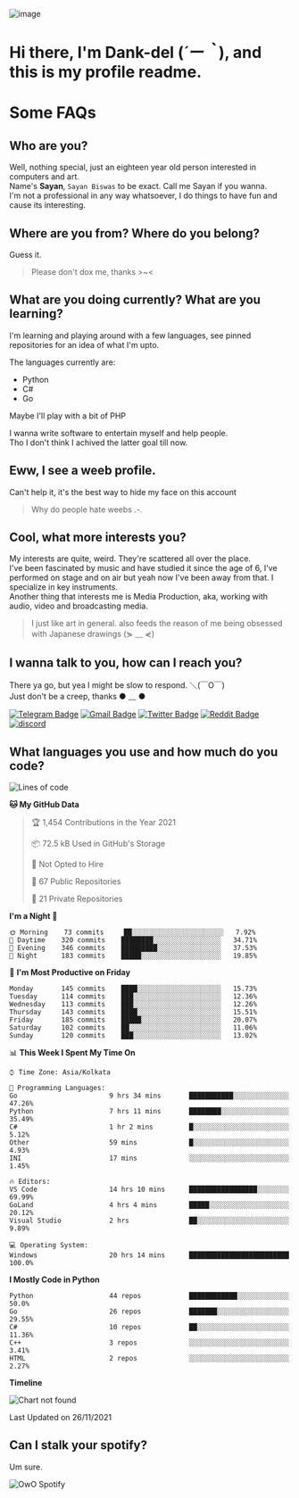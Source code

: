 ![image](https://user-images.githubusercontent.com/63096193/125182844-29f20800-e22f-11eb-8dc9-b0f2d29647bb.png)

# **Hi there, I'm Dank-del (*´ー｀*), and this is my profile readme.**
<!--  [![Profile views](https://gpvc.arturio.dev/dank-del)](https://github.com/dank-del) -->
# Some FAQs

## **Who are you?**

Well, nothing special, just an eighteen year old person interested in computers and art. \
Name's **Sayan**, `Sayan Biswas` to be exact. Call me Sayan if you wanna. \
I'm not a professional in any way whatsoever, I do things to have fun and cause its interesting.

## **Where are you from? Where do you belong?**

Guess it.
> Please don't dox me, thanks >~<

## **What are you doing currently? What are you learning?**

I'm learning and playing around with a few languages, see pinned repositories for an idea of what I'm upto.

The languages currently are:

- Python
- C#
- Go

Maybe I'll play with a bit of PHP

I wanna write software to entertain myself and help people. \
Tho I don't think I achived the latter goal till now.

## **Eww, I see a weeb profile.**

Can't help it, it's the best way to hide my face on this account
> Why do people hate weebs .-.

## **Cool, what more interests you?**

My interests are quite, weird. They're scattered all over the place. \
I've been fascinated by music and have studied it since the age of 6, I've performed on stage and on air but yeah now I've been away from that. I specialize in key instruments. \
Another thing that interests me is Media Production, aka, working with audio, video and broadcasting media.

> I just like art in general. also feeds the reason of me being obsessed with Japanese drawings (⋟ ﹏ ⋞)

## **I wanna talk to you, how can I reach you?**

There ya go, but yea I might be slow to respond. ＼(￣O￣) \
Just don't be a creep, thanks ● ﹏ ●

[![Telegram Badge](https://img.shields.io/badge/-dank_as_fuck-1ca0f1?style=flat-square&logo=telegram&logoColor=white&link=https://t.me/dank_as_fuck)](https://t.me/dank_as_fuck)
[![Gmail Badge](https://img.shields.io/badge/-chizuru@kanojo.tk-c14438?style=flat-square&logo=Gmail&logoColor=white&link=mailto:chizuru@kanojo.tk)](mailto:chizuru@kanojo.tk)
[![Twitter Badge](https://img.shields.io/twitter/follow/TheDankDel?style=social)](https://twitter.com/TheDankDel)
[![Reddit Badge](https://img.shields.io/reddit/user-karma/combined/dank_as_fuck_?style=social)](https://www.reddit.com/user/dank_as_fuck_/)
[![discord](https://discord-md-badge.vercel.app/api/shield/506536929152466945?style=social)](https://discordapp.com/users/506536929152466945)

## **What languages you use and how much do you code?**

<!--START_SECTION:waka-->
![Lines of code](https://img.shields.io/badge/From%20Hello%20World%20I%27ve%20Written-949764%20lines%20of%20code-blue)

**🐱 My GitHub Data** 

> 🏆 1,454 Contributions in the Year 2021
 > 
> 📦 72.5 kB Used in GitHub's Storage 
 > 
> 🚫 Not Opted to Hire
 > 
> 📜 67 Public Repositories 
 > 
> 🔑 21 Private Repositories  
 > 
**I'm a Night 🦉** 

```text
🌞 Morning    73 commits     ██░░░░░░░░░░░░░░░░░░░░░░░   7.92% 
🌆 Daytime    320 commits    ████████░░░░░░░░░░░░░░░░░   34.71% 
🌃 Evening    346 commits    █████████░░░░░░░░░░░░░░░░   37.53% 
🌙 Night      183 commits    █████░░░░░░░░░░░░░░░░░░░░   19.85%

```
📅 **I'm Most Productive on Friday** 

```text
Monday       145 commits    ████░░░░░░░░░░░░░░░░░░░░░   15.73% 
Tuesday      114 commits    ███░░░░░░░░░░░░░░░░░░░░░░   12.36% 
Wednesday    113 commits    ███░░░░░░░░░░░░░░░░░░░░░░   12.26% 
Thursday     143 commits    ████░░░░░░░░░░░░░░░░░░░░░   15.51% 
Friday       185 commits    █████░░░░░░░░░░░░░░░░░░░░   20.07% 
Saturday     102 commits    ██░░░░░░░░░░░░░░░░░░░░░░░   11.06% 
Sunday       120 commits    ███░░░░░░░░░░░░░░░░░░░░░░   13.02%

```


📊 **This Week I Spent My Time On** 

```text
⌚︎ Time Zone: Asia/Kolkata

💬 Programming Languages: 
Go                       9 hrs 34 mins       ███████████░░░░░░░░░░░░░░   47.26% 
Python                   7 hrs 11 mins       ████████░░░░░░░░░░░░░░░░░   35.49% 
C#                       1 hr 2 mins         █░░░░░░░░░░░░░░░░░░░░░░░░   5.12% 
Other                    59 mins             █░░░░░░░░░░░░░░░░░░░░░░░░   4.93% 
INI                      17 mins             ░░░░░░░░░░░░░░░░░░░░░░░░░   1.45%

🔥 Editors: 
VS Code                  14 hrs 10 mins      █████████████████░░░░░░░░   69.99% 
GoLand                   4 hrs 4 mins        █████░░░░░░░░░░░░░░░░░░░░   20.12% 
Visual Studio            2 hrs               ██░░░░░░░░░░░░░░░░░░░░░░░   9.89%

💻 Operating System: 
Windows                  20 hrs 14 mins      █████████████████████████   100.0%

```

**I Mostly Code in Python** 

```text
Python                   44 repos            ████████████░░░░░░░░░░░░░   50.0% 
Go                       26 repos            ███████░░░░░░░░░░░░░░░░░░   29.55% 
C#                       10 repos            ██░░░░░░░░░░░░░░░░░░░░░░░   11.36% 
C++                      3 repos             ░░░░░░░░░░░░░░░░░░░░░░░░░   3.41% 
HTML                     2 repos             ░░░░░░░░░░░░░░░░░░░░░░░░░   2.27%

```


**Timeline**

![Chart not found](https://raw.githubusercontent.com/Dank-del/Dank-del/main/charts/bar_graph.png) 


 Last Updated on 26/11/2021
<!--END_SECTION:waka-->

## **Can I stalk your spotify?**

Um sure.

![OwO Spotify](https://spotify-recently-played-readme.vercel.app/api?user=31fdrsslnr7nvq4ytqwtw7c4rxfm&count=5)
